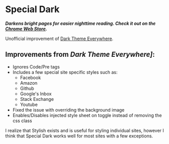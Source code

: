 # Special Dark

**_Darkens bright pages for easier nighttime reading. Check it out on the [Chrome Web Store](https://chrome.google.com/webstore/detail/dark-theme-everywhere/nibjplbnmmklkfnkpecgbffkifmdbjed)._**

Unofficial improvement of [Dark Theme Everywhere](https://chrome.google.com/webstore/detail/dark-theme-everywhere/nibjplbnmmklkfnkpecgbffkifmdbjed).

## Improvements from _Dark Theme Everywhere]_:
 - Ignores Code/Pre tags
 - Includes a few special site specific styles such as:
   - Facebook
   - Amazon
   - Github
   - Google's Inbox
   - Stack Exchange
   - Youtube
 - Fixed the issue with overriding the background image
 - Enables/Disables injected style sheet on toggle instead of removing the css class

I realize that Stylish exists and is useful for styling individual sites, however I think that Special Dark works well for most sites with a few exceptions.
